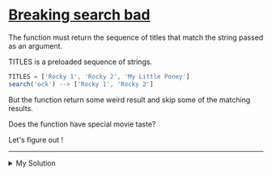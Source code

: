# [Breaking search bad](https://www.codewars.com/kata/52cd53948d673a6e66000576)

The function must return the sequence of titles that match the string passed as an argument.

TITLES is a preloaded sequence of strings.

```js
TITLES = ['Rocky 1', 'Rocky 2', 'My Little Poney']
search('ock') --> ['Rocky 1', 'Rocky 2']
```

But the function return some weird result and skip some of the matching results.

Does the function have special movie taste?

Let's figure out !

---

<details><summary>My Solution</summary>

```js
function search(searchTerm) {
  // A new regular expression object is created inside the filter function for each title in the TITLES array.
  return TITLES.filter(title => new RegExp(searchTerm, 'gi').test(title))
}
```

</details>
